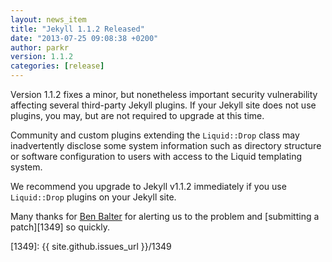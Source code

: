 ```yaml
---
layout: news_item
title: "Jekyll 1.1.2 Released"
date: "2013-07-25 09:08:38 +0200"
author: parkr
version: 1.1.2
categories: [release]
---
```


Version 1.1.2 fixes a minor, but nonetheless important security vulnerability affecting several third-party Jekyll plugins. If your Jekyll site does not use plugins, you may, but are not required to upgrade at this time.

Community and custom plugins extending the `Liquid::Drop` class may inadvertently disclose some system information such as directory structure or software configuration to users with access to the Liquid templating system.

We recommend you upgrade to Jekyll v1.1.2 immediately if you use `Liquid::Drop` plugins on your Jekyll site.

Many thanks for [Ben Balter](http://github.com/benbalter) for alerting us to the problem
and [submitting a patch][1349] so quickly.

[230]: https://github.com/Shopify/liquid/pull/230
[1349]: {{ site.github.issues_url }}/1349
